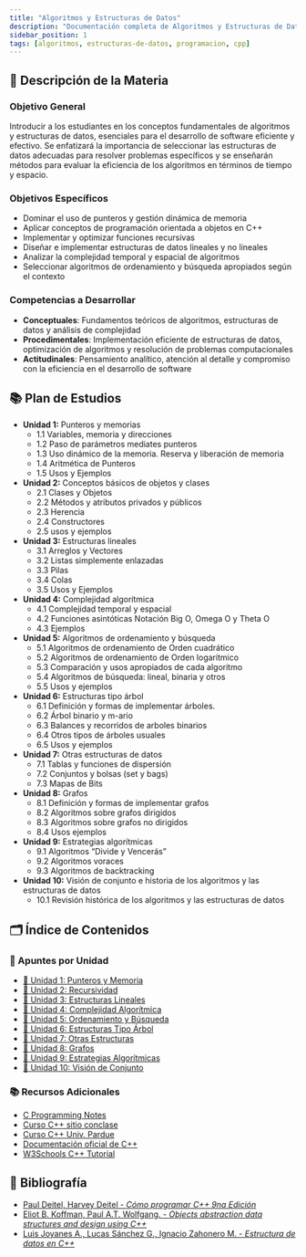 ```yaml
---
title: "Algoritmos y Estructuras de Datos"
description: "Documentación completa de Algoritmos y Estructuras de Datos - Apuntes, trabajos prácticos, exámenes y recursos"
sidebar_position: 1
tags: [algoritmos, estructuras-de-datos, programacion, cpp]
---
```


## 📖 Descripción de la Materia

### Objetivo General

Introducir a los estudiantes en los conceptos fundamentales de algoritmos y estructuras de datos, esenciales para el desarrollo de software eficiente y efectivo. Se enfatizará la importancia de seleccionar las estructuras de datos adecuadas para resolver problemas específicos y se enseñarán métodos para evaluar la eficiencia de los algoritmos en términos de tiempo y espacio.

### Objetivos Específicos

- Dominar el uso de punteros y gestión dinámica de memoria
- Aplicar conceptos de programación orientada a objetos en C++
- Implementar y optimizar funciones recursivas
- Diseñar e implementar estructuras de datos lineales y no lineales
- Analizar la complejidad temporal y espacial de algoritmos
- Seleccionar algoritmos de ordenamiento y búsqueda apropiados según el contexto

### Competencias a Desarrollar

- **Conceptuales**: Fundamentos teóricos de algoritmos, estructuras de datos y análisis de complejidad
- **Procedimentales**: Implementación eficiente de estructuras de datos, optimización de algoritmos y resolución de problemas computacionales
- **Actitudinales**: Pensamiento analítico, atención al detalle y compromiso con la eficiencia en el desarrollo de software

## 📚 Plan de Estudios

- **Unidad 1:** Punteros y memorias
  - 1.1 Variables, memoria y direcciones
  - 1.2 Paso de parámetros mediates punteros
  - 1.3 Uso dinámico de la memoria. Reserva y liberación de memoria
  - 1.4 Aritmética de Punteros
  - 1.5 Usos y Ejemplos
- **Unidad 2:** Conceptos básicos de objetos y clases
  - 2.1 Clases y Objetos
  - 2.2 Métodos y atributos privados y públicos
  - 2.3 Herencia
  - 2.4 Constructores
  - 2.5 usos y ejemplos
- **Unidad 3:** Estructuras lineales
  - 3.1 Arreglos y Vectores
  - 3.2 Listas simplemente enlazadas
  - 3.3 Pilas
  - 3.4 Colas
  - 3.5 Usos y Ejemplos
- **Unidad 4:** Complejidad algorítmica
  - 4.1 Complejidad temporal y espacial
  - 4.2 Funciones asintóticas Notación Big O, Omega O y Theta O
  - 4.3 Ejemplos
- **Unidad 5:** Algoritmos de ordenamiento y búsqueda
  - 5.1 Algoritmos de ordenamiento de Orden cuadrático
  - 5.2 Algoritmos de ordenamiento de Orden logarítmico
  - 5.3 Comparación y usos apropiados de cada algoritmo
  - 5.4 Algoritmos de búsqueda: lineal, binaria y otros
  - 5.5 Usos y ejemplos
- **Unidad 6:** Estructuras tipo árbol
  - 6.1 Definición y formas de implementar árboles.
  - 6.2 Árbol binario y m-ario
  - 6.3 Balances y recorridos de arboles binarios
  - 6.4 Otros tipos de árboles usuales
  - 6.5 Usos y ejemplos
- **Unidad 7:** Otras estructuras de datos
  - 7.1 Tablas y funciones de dispersión
  - 7.2 Conjuntos y bolsas (set y bags)
  - 7.3 Mapas de Bits
- **Unidad 8:** Grafos
  - 8.1 Definición y formas de implementar grafos
  - 8.2 Algoritmos sobre grafos dirigidos
  - 8.3 Algoritmos sobre grafos no dirigidos
  - 8.4 Usos ejemplos
- **Unidad 9:** Estrategias algorítmicas
  - 9.1 Algoritmos “Divide y Vencerás”
  - 9.2 Algoritmos voraces
  - 9.3 Algoritmos de backtracking
- **Unidad 10:** Visión de conjunto e historia de los algoritmos y las estructuras de datos
  - 10.1 Revisión histórica de los algoritmos y las estructuras de datos

## 🗂️ Índice de Contenidos

### 📝 Apuntes por Unidad

- [📁 Unidad 1: Punteros y Memoria](./unidad-01.md)
- [📁 Unidad 2: Recursividad](./unidad-02.md)
- [📁 Unidad 3: Estructuras Lineales](./unidad-03.md)
- [📁 Unidad 4: Complejidad Algorítmica](./unidad-04.md)
- [📁 Unidad 5: Ordenamiento y Búsqueda](./unidad-05.md)
- [📁 Unidad 6: Estructuras Tipo Árbol](./unidad-06.md)
- [📁 Unidad 7: Otras Estructuras](./unidad-07.md)
- [📁 Unidad 8: Grafos](./unidad-08.md)
- [📁 Unidad 9: Estrategias Algorítmicas](./unidad-09.md)
- [📁 Unidad 10: Visión de Conjunto](./unidad-10.md)

### 📚 Recursos Adicionales

- [C Programming Notes](https://www.eskimo.com/~scs/cclass/notes)
- [Curso C++ sitio conclase](https://conclase.net/c/curso/cap0#inicio)
- [Curso C++ Univ. Pardue](https://www.cs.purdue.edu/homes/bxd/CandC++)
- [Documentación oficial de C++](https://en.cppreference.com/w/)
- [W3Schools C++ Tutorial](https://www.w3schools.com/cpp/)

## 📖 Bibliografía

- [Paul Deitel, Harvey Deitel - *Cómo programar C++ 9na Edición*](/pdf/algoritmos-y-estructuras-de-datos/como-programar-cpp-9na-edicion-2014.pdf)
- [Eliot B. Koffman, Paul A.T. Wolfgang. - *Objects abstraction data structures and design using C++*](/pdf/algoritmos-y-estructuras-de-datos/objects-abstraction-data-structures-anddesign-using-cpp.pdf)
- [Luis Joyanes A., Lucas Sánchez G., Ignacio Zahonero M. - *Estructura de datos en C++*](/pdf/algoritmos-y-estructuras-de-datos/estructura-de-datos-en-cpp.pdf)
